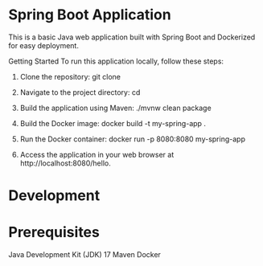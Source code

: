 # Spring Boot Application

This is a basic Java web application built with Spring Boot and Dockerized for easy deployment.

Getting Started
To run this application locally, follow these steps:

1. Clone the repository:
git clone <repository-url>

2. Navigate to the project directory:
cd <project-directory>

3. Build the application using Maven:
./mvnw clean package

4. Build the Docker image:
docker build -t my-spring-app .

5. Run the Docker container:
docker run -p 8080:8080 my-spring-app

6. Access the application in your web browser at
 http://localhost:8080/hello.


# Development
# Prerequisites
Java Development Kit (JDK) 17
Maven
Docker

